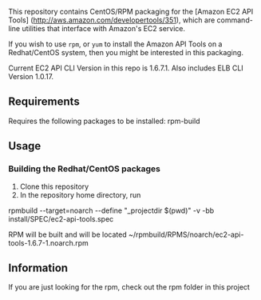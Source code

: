  
This repository contains CentOS/RPM packaging for the [Amazon EC2 API
Tools] (http://aws.amazon.com/developertools/351), which are
command-line utilities that interface with Amazon's EC2 service.

If you wish to use `rpm`, or `yum` to install the Amazon
API Tools on a Redhat/CentOS system, then you might
be interested in this packaging.

Current EC2 API CLI Version in this repo is 1.6.7.1. 
Also includes ELB CLI Version 1.0.17.

## Requirements

Requires the following packages to be installed:
rpm-build

## Usage

### Building the Redhat/CentOS packages 

1. Clone this repository 
2. In the repository home directory, run

rpmbuild --target=noarch --define "_projectdir $(pwd)" -v -bb install/SPEC/ec2-api-tools.spec  

RPM will be built and will be located ~/rpmbuild/RPMS/noarch/ec2-api-tools-1.6.7-1.noarch.rpm

## Information
If you are just looking for the rpm, check out the rpm folder in this project 
 
